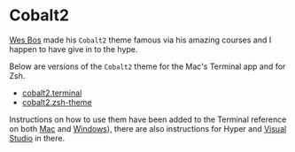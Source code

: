 # Cobalt2
[Wes Bos](https://github.com/wesbos) made his `Cobalt2` theme famous via his amazing courses and I happen to have give in to the hype.

Below are versions of the `Cobalt2` theme for the Mac's Terminal app and for Zsh.

- [cobalt2.terminal](cobalt2.terminal)
- [cobalt2.zsh-theme](cobalt2.zsh-theme)

Instructions on how to use them have been added to the Terminal reference on both [Mac](../../mac/terminal.md) and [Windows](../../windows/terminal.md)), there are also instructions for Hyper and [Visual Studio](../../vscode.md) in there.

